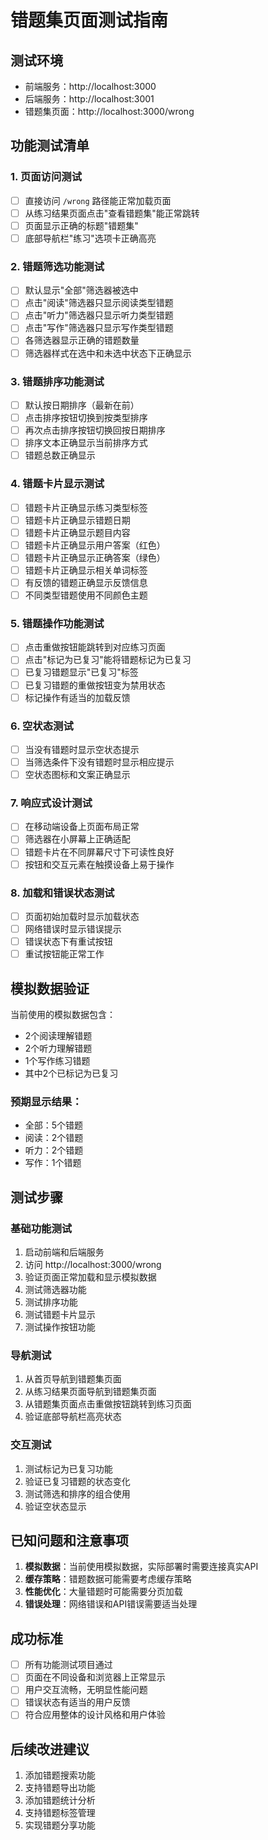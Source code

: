 # 错题集页面测试指南

## 测试环境
- 前端服务：http://localhost:3000
- 后端服务：http://localhost:3001
- 错题集页面：http://localhost:3000/wrong

## 功能测试清单

### 1. 页面访问测试
- [ ] 直接访问 `/wrong` 路径能正常加载页面
- [ ] 从练习结果页面点击"查看错题集"能正常跳转
- [ ] 页面显示正确的标题"错题集"
- [ ] 底部导航栏"练习"选项卡正确高亮

### 2. 错题筛选功能测试
- [ ] 默认显示"全部"筛选器被选中
- [ ] 点击"阅读"筛选器只显示阅读类型错题
- [ ] 点击"听力"筛选器只显示听力类型错题
- [ ] 点击"写作"筛选器只显示写作类型错题
- [ ] 各筛选器显示正确的错题数量
- [ ] 筛选器样式在选中和未选中状态下正确显示

### 3. 错题排序功能测试
- [ ] 默认按日期排序（最新在前）
- [ ] 点击排序按钮切换到按类型排序
- [ ] 再次点击排序按钮切换回按日期排序
- [ ] 排序文本正确显示当前排序方式
- [ ] 错题总数正确显示

### 4. 错题卡片显示测试
- [ ] 错题卡片正确显示练习类型标签
- [ ] 错题卡片正确显示错题日期
- [ ] 错题卡片正确显示题目内容
- [ ] 错题卡片正确显示用户答案（红色）
- [ ] 错题卡片正确显示正确答案（绿色）
- [ ] 错题卡片正确显示相关单词标签
- [ ] 有反馈的错题正确显示反馈信息
- [ ] 不同类型错题使用不同颜色主题

### 5. 错题操作功能测试
- [ ] 点击重做按钮能跳转到对应练习页面
- [ ] 点击"标记为已复习"能将错题标记为已复习
- [ ] 已复习错题显示"已复习"标签
- [ ] 已复习错题的重做按钮变为禁用状态
- [ ] 标记操作有适当的加载反馈

### 6. 空状态测试
- [ ] 当没有错题时显示空状态提示
- [ ] 当筛选条件下没有错题时显示相应提示
- [ ] 空状态图标和文案正确显示

### 7. 响应式设计测试
- [ ] 在移动端设备上页面布局正常
- [ ] 筛选器在小屏幕上正确适配
- [ ] 错题卡片在不同屏幕尺寸下可读性良好
- [ ] 按钮和交互元素在触摸设备上易于操作

### 8. 加载和错误状态测试
- [ ] 页面初始加载时显示加载状态
- [ ] 网络错误时显示错误提示
- [ ] 错误状态下有重试按钮
- [ ] 重试按钮能正常工作

## 模拟数据验证

当前使用的模拟数据包含：
- 2个阅读理解错题
- 2个听力理解错题  
- 1个写作练习错题
- 其中2个已标记为已复习

### 预期显示结果：
- 全部：5个错题
- 阅读：2个错题
- 听力：2个错题
- 写作：1个错题

## 测试步骤

### 基础功能测试
1. 启动前端和后端服务
2. 访问 http://localhost:3000/wrong
3. 验证页面正常加载和显示模拟数据
4. 测试筛选器功能
5. 测试排序功能
6. 测试错题卡片显示
7. 测试操作按钮功能

### 导航测试
1. 从首页导航到错题集页面
2. 从练习结果页面导航到错题集页面
3. 从错题集页面点击重做按钮跳转到练习页面
4. 验证底部导航栏高亮状态

### 交互测试
1. 测试标记为已复习功能
2. 验证已复习错题的状态变化
3. 测试筛选和排序的组合使用
4. 验证空状态显示

## 已知问题和注意事项

1. **模拟数据**：当前使用模拟数据，实际部署时需要连接真实API
2. **缓存策略**：错题数据可能需要考虑缓存策略
3. **性能优化**：大量错题时可能需要分页加载
4. **错误处理**：网络错误和API错误需要适当处理

## 成功标准

- [ ] 所有功能测试项目通过
- [ ] 页面在不同设备和浏览器上正常显示
- [ ] 用户交互流畅，无明显性能问题
- [ ] 错误状态有适当的用户反馈
- [ ] 符合应用整体的设计风格和用户体验

## 后续改进建议

1. 添加错题搜索功能
2. 支持错题导出功能
3. 添加错题统计分析
4. 支持错题标签管理
5. 实现错题分享功能 